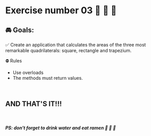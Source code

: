 # **Exercise number 03** :metal: :metal: :metal:

## :oncoming_automobile: **Goals**:  

:white_check_mark: Create an application that calculates the areas of the three most remarkable quadrilaterals: square, rectangle and trapezium.

:no_entry: Rules

* Use overloads
* The methods must return values.

<br>

## AND THAT'S IT!!!

<br>

##### ***PS: don't forget to drink water and eat ramen*** :ramen: :ramen: :ramen:
